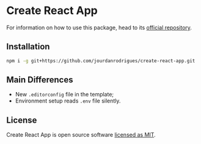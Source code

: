 # Create React App

For information on how to use this package, head to its [official repository](https://github.com/facebook/create-react-app/).

## Installation

```sh
npm i -g git+https://github.com/jourdanrodrigues/create-react-app.git
```

## Main Differences

- New `.editorconfig` file in the template;
- Environment setup reads `.env` file silently.

## License

Create React App is open source software [licensed as MIT](https://github.com/facebook/create-react-app/blob/master/LICENSE).
